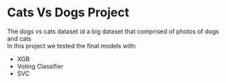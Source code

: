 # Cats Vs Dogs Project
The dogs vs cats dataset id a big dataset that  comprised of photos of dogs and cats <br>
In this project we tested the final models with: <br>
* XGB
* Voting Classifier
* SVC

